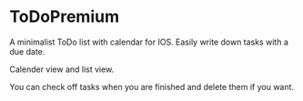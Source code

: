 # ToDoPremium
A minimalist ToDo list with calendar for IOS. 
Easily write down tasks with a due date. 

Calender view and list view.

You can check off tasks when you are finished and delete them if you want.

